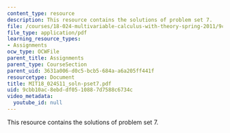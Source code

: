 ```yaml
---
content_type: resource
description: This resource contains the solutions of problem set 7.
file: /courses/18-024-multivariable-calculus-with-theory-spring-2011/9cbb10ac8ebddf0510887d7588c6734c_MIT18_024S11_soln-pset7.pdf
file_type: application/pdf
learning_resource_types:
- Assignments
ocw_type: OCWFile
parent_title: Assignments
parent_type: CourseSection
parent_uid: 3631a006-d0c5-bcb5-684a-a6a205ff441f
resourcetype: Document
title: MIT18_024S11_soln-pset7.pdf
uid: 9cbb10ac-8ebd-df05-1088-7d7588c6734c
video_metadata:
  youtube_id: null
---
```

This resource contains the solutions of problem set 7.

